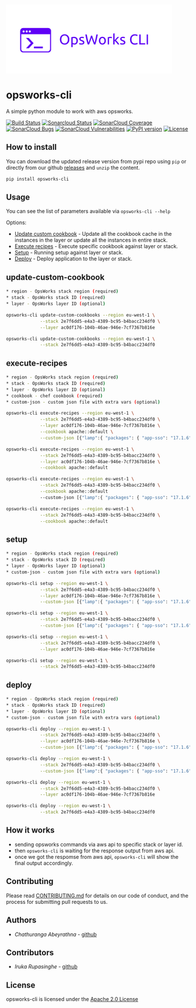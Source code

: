 ![opsworks-cli](src/opsworks-cli.png)

opsworks-cli
======================

A simple python module to work with aws opsworks.

[![Build Status](https://travis-ci.org/chaturanga50/opsworks-cli.svg?branch=master)](https://travis-ci.org/chaturanga50/opsworks-cli) [![Sonarcloud Status](https://sonarcloud.io/api/project_badges/measure?project=chaturanga50_opsworks-cli&metric=alert_status)](https://sonarcloud.io/dashboard?id=chaturanga50_opsworks-cli)
[![SonarCloud Coverage](https://sonarcloud.io/api/project_badges/measure?project=chaturanga50_opsworks-cli&metric=coverage)](https://sonarcloud.io/component_measures/metric/coverage/list?id=chaturanga50_opsworks-cli)
[![SonarCloud Bugs](https://sonarcloud.io/api/project_badges/measure?project=chaturanga50_opsworks-cli&metric=bugs)](https://sonarcloud.io/component_measures/metric/reliability_rating/list?id=chaturanga50_opsworks-cli)
[![SonarCloud Vulnerabilities](https://sonarcloud.io/api/project_badges/measure?project=chaturanga50_opsworks-cli&metric=vulnerabilities)](https://sonarcloud.io/component_measures/metric/security_rating/list?id=chaturanga50_opsworks-cli) [![PyPI version](https://badge.fury.io/py/opsworks-cli.svg)](https://badge.fury.io/py/opsworks-cli) [![License](https://img.shields.io/badge/License-Apache%202.0-blue.svg)](https://opensource.org/licenses/Apache-2.0)

How to install
--------------

You can download the updated release version from pypi repo using `pip` or directly from our github [releases](https://github.com/chaturanga50/opsworks-cli/releases) and `unzip` the content.

``` bash
pip install opsworks-cli
```

Usage
-----

You can see the list of parameters available via `opsworks-cli --help`

Options:

- [Update custom cookbook](#update-custom-cookbook) - Update all the cookbook cache in the instances in the layer or update all the instances in entire stack.
- [Execute recipes](#execute-recipes) - Execute specific cookbook against layer or stack.
- [Setup](#setup) - Running setup against layer or stack.
- [Deploy](#deploy) - Deploy application to the layer or stack.

update-custom-cookbook
----------------------

```bash
* region - OpsWorks stack region (required)
* stack - OpsWorks stack ID (required)
* layer - OpsWorks layer ID (optional)
```

```bash
opsworks-cli update-custom-cookbooks --region eu-west-1 \
             --stack 2e7f6dd5-e4a3-4389-bc95-b4bacc234df0 \
             --layer ac0df176-104b-46ae-946e-7cf7367b816e
```

```bash
opsworks-cli update-custom-cookbooks --region eu-west-1 \
             --stack 2e7f6dd5-e4a3-4389-bc95-b4bacc234df0
```

execute-recipes
---------------

```bash
* region - OpsWorks stack region (required)
* stack - OpsWorks stack ID (required)
* layer - OpsWorks layer ID (optional)
* cookbook - chef cookbook (required)
* custom-json - custom json file with extra vars (optional)
```

```bash
opsworks-cli execute-recipes --region eu-west-1 \
             --stack 2e7f6dd5-e4a3-4389-bc95-b4bacc234df0 \
             --layer ac0df176-104b-46ae-946e-7cf7367b816e \
             --cookbook apache::default \
             --custom-json [{"lamp":{ "packages": { "app-sso": "17.1.6" } } }]
```

```bash
opsworks-cli execute-recipes --region eu-west-1 \
             --stack 2e7f6dd5-e4a3-4389-bc95-b4bacc234df0 \
             --layer ac0df176-104b-46ae-946e-7cf7367b816e \
             --cookbook apache::default
```

```bash
opsworks-cli execute-recipes --region eu-west-1 \
             --stack 2e7f6dd5-e4a3-4389-bc95-b4bacc234df0 \
             --cookbook apache::default
             --custom-json [{"lamp":{ "packages": { "app-sso": "17.1.6" } } }]
```

```bash
opsworks-cli execute-recipes --region eu-west-1 \
             --stack 2e7f6dd5-e4a3-4389-bc95-b4bacc234df0 \
             --cookbook apache::default
```

setup
-----

```bash
* region - OpsWorks stack region (required)
* stack - OpsWorks stack ID (required)
* layer - OpsWorks layer ID (optional)
* custom-json - custom json file with extra vars (optional)
```

```bash
opsworks-cli setup --region eu-west-1 \
             --stack 2e7f6dd5-e4a3-4389-bc95-b4bacc234df0 \
             --layer ac0df176-104b-46ae-946e-7cf7367b816e \
             --custom-json [{"lamp":{ "packages": { "app-sso": "17.1.6" } } }]
```

```bash
opsworks-cli setup --region eu-west-1 \
             --stack 2e7f6dd5-e4a3-4389-bc95-b4bacc234df0 \
             --custom-json [{"lamp":{ "packages": { "app-sso": "17.1.6" } } }]
```

```bash
opsworks-cli setup --region eu-west-1 \
             --stack 2e7f6dd5-e4a3-4389-bc95-b4bacc234df0 \
             --layer ac0df176-104b-46ae-946e-7cf7367b816e
```

```bash
opsworks-cli setup --region eu-west-1 \
             --stack 2e7f6dd5-e4a3-4389-bc95-b4bacc234df0
```

deploy
------

```bash
* region - OpsWorks stack region (required)
* stack - OpsWorks stack ID (required)
* layer - OpsWorks layer ID (optional)
* custom-json - custom json file with extra vars (optional)
```

```bash
opsworks-cli deploy --region eu-west-1 \
             --stack 2e7f6dd5-e4a3-4389-bc95-b4bacc234df0 \
             --layer ac0df176-104b-46ae-946e-7cf7367b816e \
             --custom-json [{"lamp":{ "packages": { "app-sso": "17.1.6" } } }]
```

```bash
opsworks-cli deploy --region eu-west-1 \
             --stack 2e7f6dd5-e4a3-4389-bc95-b4bacc234df0 \
             --custom-json [{"lamp":{ "packages": { "app-sso": "17.1.6" } } }]
```

```bash
opsworks-cli deploy --region eu-west-1 \
             --stack 2e7f6dd5-e4a3-4389-bc95-b4bacc234df0 \
             --layer ac0df176-104b-46ae-946e-7cf7367b816e
```

```bash
opsworks-cli deploy --region eu-west-1 \
             --stack 2e7f6dd5-e4a3-4389-bc95-b4bacc234df0
```

How it works
------------

- sending opsworks commands via aws api to specific stack or layer id.
- then `opsworks-cli` is waiting for the response output from aws api.
- once we got the respomse from aws api, `opsworks-cli` will show the final output accordingly.

Contributing
------------

Please read [CONTRIBUTING.md](CONTRIBUTING.md) for details on our code of conduct, and the process for submitting pull requests to us.

Authors
-------

- *Chathuranga Abeyrathna* - [github](https://github.com/chaturanga50/)

Contributors
------------

- *Iruka Rupasinghe* - [github](https://github.com/Rupasinghe2012/)

License
-------

opsworks-cli is licensed under the [Apache 2.0 License](LICENSE)
